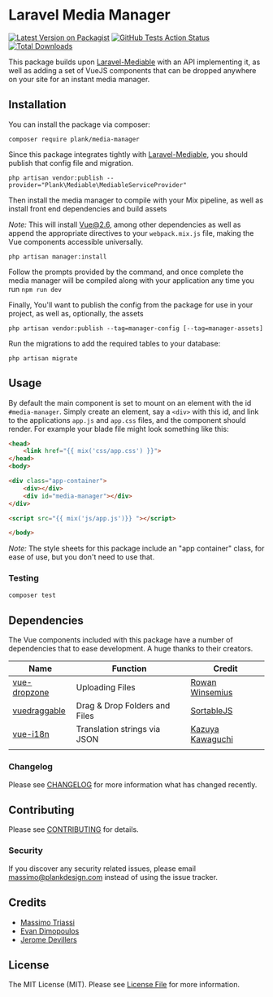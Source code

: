 # Laravel Media Manager


[![Latest Version on Packagist](https://img.shields.io/packagist/v/plank/media-manager.svg?style=flat-square)](https://packagist.org/packages/plank/media-manager)
[![GitHub Tests Action Status](https://img.shields.io/github/workflow/status/plank/laravel-checkpoint/tests?label=tests)](https://github.com/plank/laravel-media-manager/actions?query=workflow%3Atests+branch%3Amaster)
[![Total Downloads](https://img.shields.io/packagist/dt/plank/media-manager.svg?style=flat-square)](https://packagist.org/packages/plank/media-manager)

This package builds upon [Laravel-Mediable](https://github.com/plank/laravel-mediable) with an API implementing it, 
as well as adding a set of VueJS components that can be dropped anywhere on your site for an instant media manager. 

## Installation

You can install the package via composer:

```shell script
composer require plank/media-manager
```

Since this package integrates tightly with [Laravel-Mediable](https://github.com/plank/laravel-mediable), you should
publish that config file and migration.

```shell script
php artisan vendor:publish --provider="Plank\Mediable\MediableServiceProvider"
```

Then install the media manager to compile with your Mix pipeline, as well as install front end dependencies and build assets

_Note:_ This will install Vue@2.6, among other dependencies as well as append the appropriate directives to your
`webpack.mix.js` file, making the Vue components accessible universally.

```shell script
php artisan manager:install
```

Follow the prompts provided by the command, and once complete the media manager will be compiled along with your application
any time you run `npm run dev`

Finally, You'll want to publish the config from the package for use in your project, as well as, optionally, the assets
```shell script
php artisan vendor:publish --tag=manager-config [--tag=manager-assets]
```

Run the migrations to add the required tables to your database:

```shell script
php artisan migrate
```

## Usage
By default the main component is set to mount on an element with the id `#media-manager`. Simply create an element, say
a `<div>` with this id, and link to the applications `app.js` and `app.css` files, and the component should render.
For example your blade file might look something like this:

```html
<head>
    <link href="{{ mix('css/app.css') }}">
</head>
<body>

<div class="app-container">
    <div></div>
    <div id="media-manager"></div>
</div>

<script src="{{ mix('js/app.js')}} "></script>

</body>

```

_Note:_ The style sheets for this package include an "app container" class, for ease of use, but you don't need to use that.

### Testing

``` bash
composer test
```

## Dependencies

The Vue components included with this package have a number of dependencies that to ease development. 
A huge thanks to their creators. 

| Name | Function | Credit |
| --- | --- | --- |
| [vue-dropzone](https://rowanwins.github.io/vue-dropzone/) | Uploading Files | [Rowan Winsemius](https://github.com/rowanwins) |
| [vuedraggable](https://sortablejs.github.io/Vue.Draggable/#/simple) | Drag & Drop Folders and Files | [SortableJS](https://github.com/SortableJS) |
| [vue-i18n](https://kazupon.github.io/vue-i18n/) | Translation strings via JSON | [Kazuya Kawaguchi](https://github.com/kazupon) |
|     |     |      |


### Changelog

Please see [CHANGELOG](CHANGELOG.md) for more information what has changed recently.

## Contributing

Please see [CONTRIBUTING](CONTRIBUTING.md) for details.

### Security

If you discover any security related issues, please email massimo@plankdesign.com instead of using the issue tracker.

## Credits

- [Massimo Triassi](https://github.com/m-triassi)
- [Evan Dimopoulos](https://github.com/EvanDime)
- [Jerome Devillers](https://github.com/JeromeDevillers/)

## License

The MIT License (MIT). Please see [License File](LICENSE.md) for more information.
